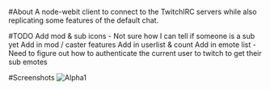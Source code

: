#About
A node-webit client to connect to the TwitchIRC servers while also replicating some features of the default chat.

#TODO
Add mod & sub icons - Not sure how I can tell if someone is a sub yet
Add in mod / caster features
Add in userlist & count
Add in emote list - Need to figure out how to authenticate the current user to twitch to get their sub emotes



#Screenshots
![Alpha1](http://farm4.staticflickr.com/3769/9034745860_8c1cc41fb0_o.png)